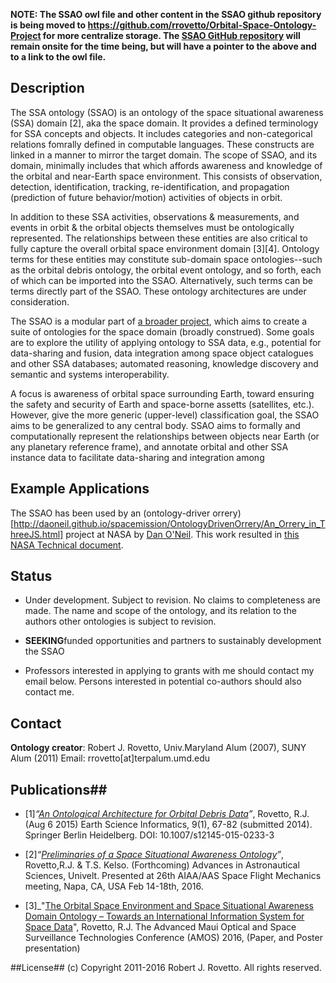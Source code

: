 **NOTE: The SSAO owl file and other content in the SSAO github repository is being moved to https://github.com/rrovetto/Orbital-Space-Ontology-Project for more centralize storage. The [SSAO GitHub repository](https://github.com/rrovetto/space-situational-awareness-domain-ontology) will remain onsite for the time being, but will have a pointer to the above and to a link to the owl file.**

## Description
The SSA ontology (SSAO) is an ontology of the space situational awareness (SSA) domain [2], aka the space domain. It provides a defined terminology for SSA concepts and objects. It includes categories and non-categorical relations fomrally defined in computable languages. These constructs are linked in a manner to mirror the target domain. The scope of SSAO, and its domain, minimally includes that which affords awareness and knowledge of the orbital and near-Earth space environment. This consists of observation, detection, identification, tracking, re-identification, and propagation (prediction of future behavior/motion) activities of objects in orbit. 

In addition to these SSA activities, observations & measurements, and events in orbit & the orbital objects themselves must be ontologically represented. The relationships between these entities are also critical to fully capture the overall orbital space environment domain [3][4]. Ontology terms for these entities may constitute sub-domain space ontologies--such as the orbital debris ontology, the orbital event ontology, and so forth, each of which can be imported into the SSAO. Alternatively, such terms can be terms directly part of the SSAO. These ontology architectures are under consideration. 

The SSAO is a modular part of [a broader project](http://purl.org/space-ontology), which aims to create a suite of ontologies for the space domain (broadly construed). Some goals are to explore the utility of applying ontology to SSA data, e.g., potential for data-sharing and fusion, data integration among space object catalogues and other SSA databases; automated reasoning, knowledge discovery and semantic and systems interoperability.

A focus is awareness of orbital space surrounding Earth, toward ensuring the safety and security of Earth and space-borne assetts (satellites, etc.). However, give the more generic (upper-level) classification goal, the SSAO aims to be generalized to any central body. SSAO aims to formally and computationally represent the relationships between objects near Earth (or any planetary reference frame), and annotate orbital and other SSA instance data to facilitate data-sharing and integration among

## Example Applications
The SSAO has been used by an (ontology-driver orrery)[http://daoneil.github.io/spacemission/OntologyDrivenOrrery/An_Orrery_in_ThreeJS.html] project at NASA by [Dan O'Neil](https://github.com/daoneil/spacemission/tree/master/OntologyDrivenOrrery). This work resulted in [this NASA Technical document](https://ntrs.nasa.gov/citations/20210000030).

## Status
* Under development. Subject to revision. No claims to completeness are made. The name and scope of the ontology, and its relation to the authors other ontologies is subject to revision. 

* **SEEKING**funded opportunities and partners to sustainably development the SSAO
* Professors interested in applying to grants with me should contact my email below. Persons interested in potential co-authors should also contact me.

## Contact
**Ontology creator**: Robert J. Rovetto, Univ.Maryland Alum (2007), SUNY Alum (2011)
Email: rrovetto[at]terpalum.umd.edu

## Publications##
* [1]_“[An Ontological Architecture for Orbital Debris Data](http://link.springer.com/article/10.1007/s12145-015-0233-3)”_, Rovetto, R.J. (Aug 6 2015) Earth Science Informatics, 9(1), 67-82 (submitted 2014). Springer Berlin Heidelberg. DOI: 10.1007/s12145-015-0233-3

* [2]_“[Preliminaries of a Space Situational Awareness Ontology](https://arxiv.org/ftp/arxiv/papers/1606/1606.01924.pdf)”_, Rovetto,R.J. & T.S. Kelso. (Forthcoming) Advances in Astronautical Sciences, Univelt. Presented at 26th AIAA/AAS Space Flight Mechanics meeting, Napa, CA, USA Feb 14-18th, 2016.

* [3]_"[The Orbital Space Environment and Space Situational Awareness Domain Ontology – Towards an International Information System for Space Data](http://www.amostech.com/TechnicalPapers/2016/Poster/Rovetto.pdf)", Rovetto, R.J. The Advanced Maui Optical and Space Surveillance Technologies Conference (AMOS) 2016, (Paper, and Poster presentation)

##License##
(c) Copyright 2011-2016 Robert J. Rovetto. All rights reserved.
